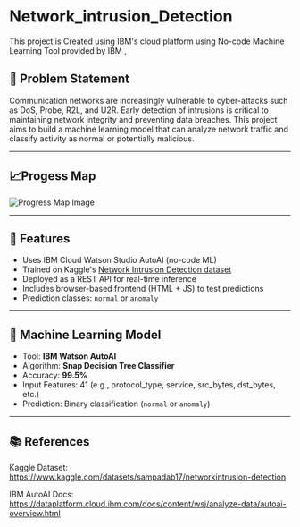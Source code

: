 # Network_intrusion_Detection
This project is Created using IBM's cloud platform using No-code Machine Learning Tool provided by IBM ,

## 📌 Problem Statement

Communication networks are increasingly vulnerable to cyber-attacks such as DoS, Probe, R2L, and U2R. Early detection of intrusions is critical to maintaining network integrity and preventing data breaches. This project aims to build a machine learning model that can analyze network traffic and classify activity as normal or potentially malicious.

---
## 📈Progess Map

![Progress Map Image](Screenshot(21).png)

---

## 🚀 Features

- Uses IBM Cloud Watson Studio AutoAI (no-code ML)
- Trained on Kaggle's [Network Intrusion Detection dataset](https://www.kaggle.com/datasets/sampadab17/networkintrusion-detection)
- Deployed as a REST API for real-time inference
- Includes browser-based frontend (HTML + JS) to test predictions
- Prediction classes: `normal` or `anomaly`

---

## 🧠 Machine Learning Model

- Tool: **IBM Watson AutoAI**
- Algorithm: **Snap Decision Tree Classifier**
- Accuracy: **99.5%**
- Input Features: 41 (e.g., protocol_type, service, src_bytes, dst_bytes, etc.)
- Prediction: Binary classification (`normal` or `anomaly`)

---

## 📚 References
Kaggle Dataset: https://www.kaggle.com/datasets/sampadab17/networkintrusion-detection

IBM AutoAI Docs: https://dataplatform.cloud.ibm.com/docs/content/wsj/analyze-data/autoai-overview.html

